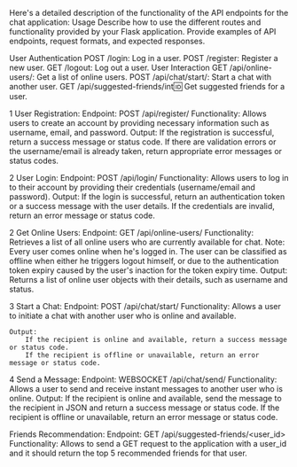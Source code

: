 Here's a detailed description of the functionality of the API endpoints for the chat application:
Usage
Describe how to use the different routes and functionality provided by your Flask application. Provide examples of API endpoints, request formats, and expected responses.

User Authentication
    POST /login: Log in a user.
    POST /register: Register a new user.
    GET /logout: Log out a user.
User Interaction
    GET /api/online-users/: Get a list of online users.
    POST /api/chat/start/: Start a chat with another user.
    GET /api/suggested-friends/int:id: Get suggested friends for a user.

    
 1 User Registration: Endpoint: POST /api/register/
        Functionality: Allows users to create an account by providing necessary information such as username, email, and password.
    Output: If the registration is successful, return a success message or status code.
        If there are validation errors or the username/email is already taken, return appropriate error messages or status codes.

2 User Login: Endpoint: POST /api/login/
    Functionality: Allows users to log in to their account by providing their credentials (username/email and password).
    Output:
        If the login is successful, return an authentication token or a success message with the user details.
        If the credentials are invalid, return an error message or status code.

2 Get Online Users: Endpoint: GET /api/online-users/
    Functionality: Retrieves a list of all online users who are currently available for chat.
Note: Every user comes online when he's logged in. The user can be classified as offline when either he triggers logout himself, or due to the authentication token expiry caused by the user's inaction for the token expiry time.
    Output:
        Returns a list of online user objects with their details, such as username and status.

3 Start a Chat: Endpoint: POST /api/chat/start/
    Functionality: Allows a user to initiate a chat with another user who is online and available.

    Output:
        If the recipient is online and available, return a success message or status code.
        If the recipient is offline or unavailable, return an error message or status code.
4 Send a Message: Endpoint: WEBSOCKET /api/chat/send/
    Functionality: Allows a user to send and receive instant messages to another user who is online.
        Output:
            If the recipient is online and available, send the message to the recipient in JSON and return a success message or status code.
            If the recipient is offline or unavailable, return an error message or status code.

Friends Recommendation: Endpoint: GET  /api/suggested-friends/<user_id>
  Functionality: Allows to send a GET request to the application with a user_id and it should return the top 5 recommended friends for that user. 
